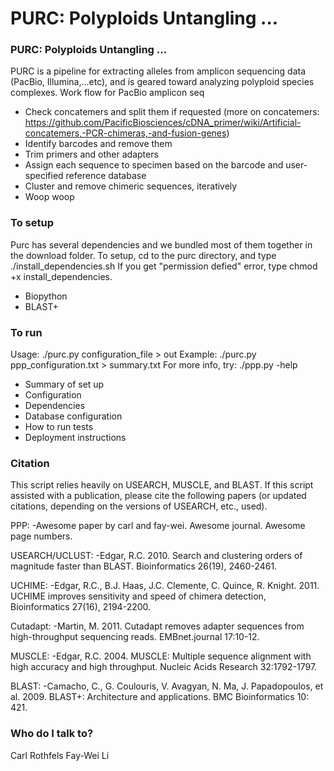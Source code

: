 # PURC: Polyploids Untangling ... #

### PURC: Polyploids Untangling ... ###
PURC is a pipeline for extracting alleles from amplicon sequencing data (PacBio, Illumina,...etc), and is geared toward analyzing polyploid species complexes.
Work flow for PacBio amplicon seq
* Check concatemers and split them if requested (more on concatemers: https://github.com/PacificBiosciences/cDNA_primer/wiki/Artificial-concatemers,-PCR-chimeras,-and-fusion-genes)
* Identify barcodes and remove them
* Trim primers and other adapters
* Assign each sequence to specimen based on the barcode and user-specified reference database
* Cluster and remove chimeric sequences, iteratively
* Woop woop

### To setup ###
Purc has several dependencies and we bundled most of them together in the download folder. To setup, cd to the purc directory, and type 
./install_dependencies.sh If you get "permission defied" error, type chmod +x install_dependencies.

* Biopython
* BLAST+

### To run ###
Usage: ./purc.py configuration_file > out
Example: ./purc.py ppp_configuration.txt > summary.txt
For more info, try: ./ppp.py -help

* Summary of set up
* Configuration
* Dependencies
* Database configuration
* How to run tests
* Deployment instructions

### Citation ###

This script relies heavily on USEARCH, MUSCLE, and BLAST.
If this script assisted with a publication, please cite the following papers
(or updated citations, depending on the versions of USEARCH, etc., used).

PPP: 
-Awesome paper by carl and fay-wei. Awesome journal. Awesome page numbers.

USEARCH/UCLUST: 
-Edgar, R.C. 2010. Search and clustering orders of magnitude faster than BLAST. 
Bioinformatics 26(19), 2460-2461.

UCHIME:
-Edgar, R.C., B.J. Haas, J.C. Clemente, C. Quince, R. Knight. 2011. 
UCHIME improves sensitivity and speed of chimera detection, Bioinformatics 27(16), 2194-2200.

Cutadapt:
-Martin, M. 2011. Cutadapt removes adapter sequences from high-throughput sequencing reads. 
EMBnet.journal 17:10-12.

MUSCLE:
-Edgar, R.C. 2004. MUSCLE: Multiple sequence alignment with high accuracy and high throughput. 
Nucleic Acids Research 32:1792-1797.

BLAST: 
-Camacho, C., G. Coulouris, V. Avagyan, N. Ma, J. Papadopoulos, et al. 2009. 
BLAST+: Architecture and applications. BMC Bioinformatics 10: 421.

### Who do I talk to? ###

Carl Rothfels
Fay-Wei Li